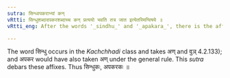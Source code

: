 ```yaml
---
sutra: सिन्ध्वपकराभ्यां कन्
vRtti: सिन्धुशब्दादपकरशब्दाच्च कन् प्रत्ययो भवति तत्र जात इत्येतस्मिन्विषये ॥
vRtti_eng: After the words '_sindhu_' and '_apakara_', there is the affix कन् in the sense of 'born therein'.

---
```

The word सिन्धु occurs in the _Kachchhadi_ class and takes अण् and वुञ् 4.2.133); and अपकर would have also taken अण् under the general rule. This _sutra_ debars these affixes. Thus सिन्धुकः, अपकरकः ॥